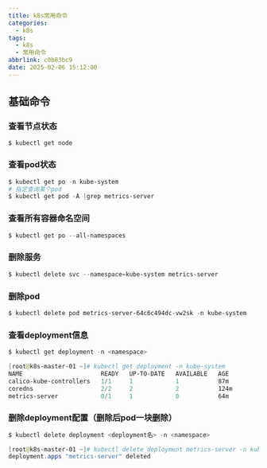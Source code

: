 ```yaml
---
title: k8s常用命令
categories:
  - k8s
tags:
  - k8s
  - 常用命令
abbrlink: c0b83bc9
date: 2025-02-06 15:12:00
---
```


## 基础命令
### 查看节点状态

``` shel
$ kubectl get node
```

### 查看pod状态

``` powershell
$ kubectl get po -n kube-system
# 指定查询某个pod
$ kubectl get pod -A |grep metrics-server
```

### 查看所有容器命名空间

``` powershell
$ kubectl get po --all-namespaces
```

### 删除服务

``` powershell
$ kubectl delete svc --namespace=kube-system metrics-server
```

### 删除pod

``` powershell
$ kubectl delete pod metrics-server-64c6c494dc-vw2sk -n kube-system
```

### 查看deployment信息

``` powershell
$ kubectl get deployment -n <namespace>

[root@k8s-master-01 ~]# kubectl get deployment -n kube-system
NAME                      READY   UP-TO-DATE   AVAILABLE   AGE
calico-kube-controllers   1/1     1            1           87m
coredns                   2/2     2            2           124m
metrics-server            0/1     1            0           64m
```

### 删除deployment配置（删除后pod一块删除）

``` powershell
$ kubectl delete deployment <deployment名> -n <namespace>

[root@k8s-master-01 ~]# kubectl delete deployment metrics-server -n kube-system
deployment.apps "metrics-server" deleted
```
